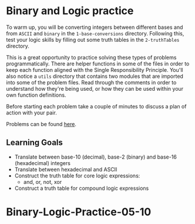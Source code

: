 # Binary and Logic practice

To warm up, you will be converting integers between different bases and from
`ASCII` and `binary` in the `1-base-conversions` directory. Following this, test
your logic skills by filling out some truth tables in the `2-truthTables`
directory. 

This is a great opportunity to practice solving these types of problems
programmatically. There are helper functions in some of the files in order to
keep each function aligned with the Single Responsibility Principle. You'll also
notice a `utils` directory that contains two modules that are imported into some
of the problem files. Read through the comments in order to understand how
they're being used, or how they can be used within your own function
definitions.

Before starting each problem take a couple of minutes to discuss a plan of
action with your pair.

Problems can be found [here][binary logic].

## Learning Goals

* Translate between base-10 (decimal), base-2 (binary) and base-16
  (hexadecimal) integers
* Translate between hexadecimal and ASCII
* Construct the truth table for core logic expressions:
  * and, or, not, xor
* Construct a truth table for compound logic expressions

[binary logic]: https://github.com/appacademy/practice-for-week-05-binary-logic-long-practice
# Binary-Logic-Practice-05-10
